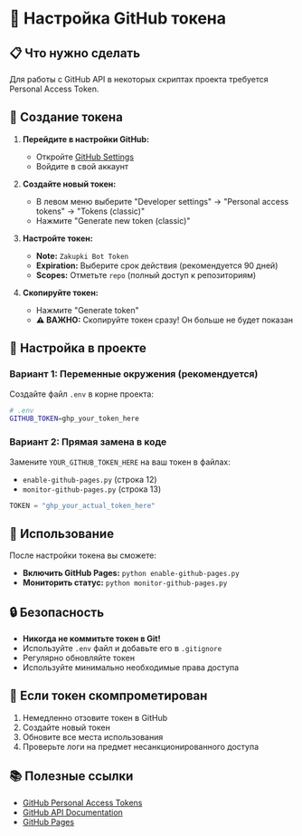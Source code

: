 # 🔐 Настройка GitHub токена

## 📋 Что нужно сделать

Для работы с GitHub API в некоторых скриптах проекта требуется Personal Access Token.

## 🚀 Создание токена

1. **Перейдите в настройки GitHub:**
   - Откройте [GitHub Settings](https://github.com/settings)
   - Войдите в свой аккаунт

2. **Создайте новый токен:**
   - В левом меню выберите "Developer settings" → "Personal access tokens" → "Tokens (classic)"
   - Нажмите "Generate new token (classic)"

3. **Настройте токен:**
   - **Note:** `Zakupki Bot Token`
   - **Expiration:** Выберите срок действия (рекомендуется 90 дней)
   - **Scopes:** Отметьте `repo` (полный доступ к репозиториям)

4. **Скопируйте токен:**
   - Нажмите "Generate token"
   - **⚠️ ВАЖНО:** Скопируйте токен сразу! Он больше не будет показан

## 🔧 Настройка в проекте

### Вариант 1: Переменные окружения (рекомендуется)

Создайте файл `.env` в корне проекта:

```bash
# .env
GITHUB_TOKEN=ghp_your_token_here
```

### Вариант 2: Прямая замена в коде

Замените `YOUR_GITHUB_TOKEN_HERE` на ваш токен в файлах:

- `enable-github-pages.py` (строка 12)
- `monitor-github-pages.py` (строка 13)

```python
TOKEN = "ghp_your_actual_token_here"
```

## 📱 Использование

После настройки токена вы сможете:

- **Включить GitHub Pages:** `python enable-github-pages.py`
- **Мониторить статус:** `python monitor-github-pages.py`

## 🔒 Безопасность

- **Никогда не коммитьте токен в Git!**
- Используйте `.env` файл и добавьте его в `.gitignore`
- Регулярно обновляйте токен
- Используйте минимально необходимые права доступа

## 🚨 Если токен скомпрометирован

1. Немедленно отзовите токен в GitHub
2. Создайте новый токен
3. Обновите все места использования
4. Проверьте логи на предмет несанкционированного доступа

## 📚 Полезные ссылки

- [GitHub Personal Access Tokens](https://docs.github.com/en/authentication/keeping-your-account-and-data-secure/creating-a-personal-access-token)
- [GitHub API Documentation](https://docs.github.com/en/rest)
- [GitHub Pages](https://pages.github.com/)
